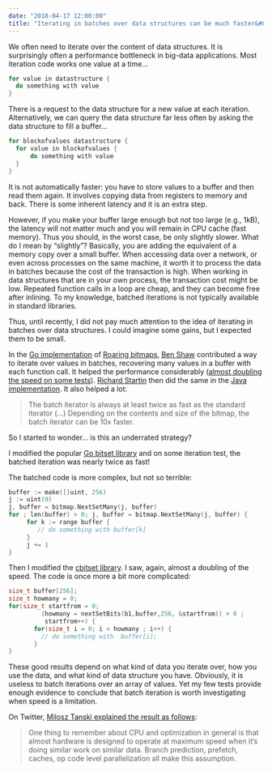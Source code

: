 ```yaml
---
date: "2018-04-17 12:00:00"
title: "Iterating in batches over data structures can be much faster&#8230;"
---
```




We often need to iterate over the content of data structures. It is surprisingly often a performance bottleneck in big-data applications. Most iteration code works one value at a time&hellip;
```C
for value in datastructure {
  do something with value
}
```


There is a request to the data structure for a new value at each iteration. Alternatively, we can query the data structure far less often by asking the data structure to fill a buffer&hellip;
```C
for blockofvalues datastructure {
  for value in blockofvalues {
      do something with value
  }
}
```


It is not automatically faster: you have to store values to a buffer and then read them again. It involves copying data from registers to memory and back. There is some inherent latency and it is an extra step.

However, if you make your buffer large enough but not too large (e.g., 1kB), the latency will not matter much and you will remain in CPU cache (fast memory). Thus you should, in the worst case, be only slightly slower. What do I mean by &ldquo;slightly&rdquo;? Basically, you are adding the equivalent of a memory copy over a small buffer.
When accessing data over a network, or even across processes on the same machine, it worth it to process the data in batches because the cost of the transaction is high. When working in data structures that are in your own process, the transaction cost might be low. Repeated function calls in a loop are cheap, and they can become free after inlining. To my knowledge, batched iterations is not typically available in standard libraries.

Thus, until recently, I did not pay much attention to the idea of iterating in batches over data structures. I could imagine some gains, but I expected them to be small.

In the [Go implementation](https://github.com/RoaringBitmap/roaring) of [Roaring bitmaps](http://roaringbitmap.org), [Ben Shaw](https://github.com/cakey) contributed a way to iterate over values in batches, recovering many values in a buffer with each function call. It helped the performance considerably ([almost doubling the speed on some tests](https://github.com/RoaringBitmap/roaring/pull/150)). [Richard Startin](http://richardstartin.uk) then did the same in the [Java implementation](https://github.com/RoaringBitmap/RoaringBitmap). It also helped a lot:

> The batch iterator is always at least twice as fast as the standard iterator (&hellip;) Depending on the contents and size of the bitmap, the batch iterator can be 10x faster.


So I started to wonder&hellip; is this an underrated strategy?

I modified the popular [Go bitset library](https://github.com/willf/bitset/pull/62) and on some iteration test, the batched iteration was nearly twice as fast!

The batched code is more complex, but not so terrible:
```C
buffer := make([]uint, 256)
j := uint(0)
j, buffer = bitmap.NextSetMany(j, buffer)
for ; len(buffer) > 0; j, buffer = bitmap.NextSetMany(j, buffer) {
     for k := range buffer {
        // do something with buffer[k]
     }
     j += 1
}
```


Then I modified the [cbitset library](https://github.com/lemire/cbitset). I saw, again, almost a doubling of the speed. The code is once more a bit more complicated:
```C
size_t buffer[256];
size_t howmany = 0;
for(size_t startfrom = 0; 
         (howmany = nextSetBits(b1,buffer,256, &startfrom)) > 0 ;
          startfrom++) {
       for(size_t i = 0; i < howmany ; i++) {
         // do something with  buffer[i];
       }
}
```


These good results depend on what kind of data you iterate over, how you use the data, and what kind of data structure you have. Obviously, it is useless to batch iterations over an array of values. Yet my few tests provide enough evidence to conclude that batch iteration is worth investigating when speed is a limitation.

On Twitter, [Milosz Tanski explained the result as follows](https://twitter.com/mtanski/status/986318769227272192):

> One thing to remember about CPU and optimization in general is that almost hardware is designed to operate at maximum speed when it&rsquo;s doing similar work on similar data. Branch prediction, prefetch, caches, op code level parallelization all make this assumption.



